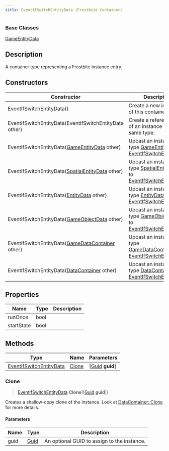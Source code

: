 ```yaml
---
title: EventIfSwitchEntityData (Frostbite Container)
---
```

### Base Classes

[GameEntityData](GameEntityData)

## Description

A container type representing a Frostbite instance entry.

## Constructors

| Constructor                                                                        | Description                                                                                                                           |
| ---------------------------------------------------------------------------------- | ------------------------------------------------------------------------------------------------------------------------------------- |
| EventIfSwitchEntityData()                                                          | Create a new instance of this container type.                                                                                         |
| EventIfSwitchEntityData(EventIfSwitchEntityData other)                             | Create a reference copy of an instance of the same type.                                                                              |
| EventIfSwitchEntityData([GameEntityData](GameEntityData) other)                    | Upcast an instance of type [GameEntityData](GameEntityData) to [EventIfSwitchEntityData](EventIfSwitchEntityData).                    |
| EventIfSwitchEntityData([SpatialEntityData](SpatialEntityData) other)              | Upcast an instance of type [SpatialEntityData](SpatialEntityData) to [EventIfSwitchEntityData](EventIfSwitchEntityData).              |
| EventIfSwitchEntityData([EntityData](EntityData) other)                            | Upcast an instance of type [EntityData](EntityData) to [EventIfSwitchEntityData](EventIfSwitchEntityData).                            |
| EventIfSwitchEntityData([GameObjectData](GameObjectData) other)                    | Upcast an instance of type [GameObjectData](GameObjectData) to [EventIfSwitchEntityData](EventIfSwitchEntityData).                    |
| EventIfSwitchEntityData([GameDataContainer](GameDataContainer) other)              | Upcast an instance of type [GameDataContainer](GameDataContainer) to [EventIfSwitchEntityData](EventIfSwitchEntityData).              |
| EventIfSwitchEntityData([DataContainer](/vext/ref/cls/shr/datacontainer) other) | Upcast an instance of type [DataContainer](/vext/ref/cls/shr/datacontainer) to [EventIfSwitchEntityData](EventIfSwitchEntityData). |

## Properties

| Name       | Type | Description |
| ---------- | ---- | ----------- |
| runOnce    | bool |             |
| startState | bool |             |

## Methods

| Type                                               | Name            | Parameters                                     |
| -------------------------------------------------- | --------------- | ---------------------------------------------- |
| [EventIfSwitchEntityData](EventIfSwitchEntityData) | [Clone](#clone) | \[[Guid](/vext/ref/cls/shr/guid) **guid**\] |

### Clone

> [EventIfSwitchEntityData](EventIfSwitchEntityData) **Clone**(\[[Guid](/vext/ref/cls/shr/guid) **guid**\])

Creates a shallow-copy clone of the instance. Look at [DataContainer::Clone](/vext/ref/cls/shr/datacontainer#clone) for more details.

#### Parameters

| Name | Type         | Description                                 |
| ---- | ------------ | ------------------------------------------- |
| guid | [Guid](Guid) | An optional GUID to assign to the instance. |
